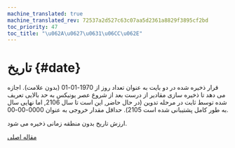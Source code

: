 ```yaml
---
machine_translated: true
machine_translated_rev: 72537a2d527c63c07aa5d2361a8829f3895cf2bd
toc_priority: 47
toc_title: "\u062A\u0627\u0631\u06CC\u062E"
---
```


# تاریخ {#date}

قرار ذخیره شده در دو بایت به عنوان تعداد روز از 1970-01-01 (بدون علامت). اجازه می دهد تا ذخیره سازی مقادیر از درست بعد از شروع عصر یونیکس به حد بالایی تعریف شده توسط ثابت در مرحله تدوین (در حال حاضر, این است تا سال 2106, اما نهایی سال به طور کامل پشتیبانی شده است 2105).
حداقل مقدار خروجی به عنوان 0000-00-00.

ارزش تاریخ بدون منطقه زمانی ذخیره می شود.

[مقاله اصلی](https://clickhouse.tech/docs/en/data_types/date/) <!--hide-->
